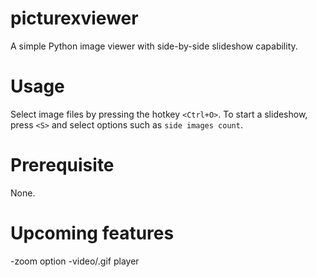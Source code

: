 # picturexviewer
A simple Python image viewer with side-by-side slideshow capability.

# Usage
Select image files by pressing the hotkey ``` <Ctrl+O> ```. To start a slideshow, press ``` <S> ``` and select options such as ``` side images count ```.

# Prerequisite
None.

# Upcoming features
-zoom option
-video/.gif player
